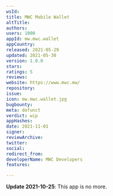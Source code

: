 ```yaml
---
wsId: 
title: MWC Mobile Wallet
altTitle: 
authors: 
users: 1000
appId: mw.mwc.wallet
appCountry: 
released: 2021-05-29
updated: 2021-05-30
version: 1.0.0
stars: 
ratings: 5
reviews: 
website: https://www.mwc.mw/
repository: 
issue: 
icon: mw.mwc.wallet.jpg
bugbounty: 
meta: defunct
verdict: wip
appHashes: 
date: 2021-11-01
signer: 
reviewArchive: 
twitter: 
social: 
redirect_from: 
developerName: MWC Developers
features: 

---
```


**Update 2021-10-25**: This app is no more.
